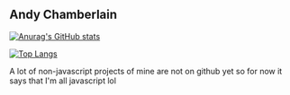 ## Andy Chamberlain

[![Anurag's GitHub stats](https://github-readme-stats.vercel.app/api?username=apc518&show_icons=true&theme=radical)](https://github.com/anuraghazra/github-readme-stats)

[![Top Langs](https://github-readme-stats.vercel.app/api/top-langs/?username=apc518&theme=radical&langs_count=10)](https://github.com/anuraghazra/github-readme-stats)

A lot of non-javascript projects of mine are not on github yet so for now it says that I'm all javascript lol

